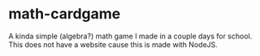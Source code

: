 # math-cardgame
A kinda simple (algebra?) math game I made in a couple days for school.
This does not have a website cause this is made with NodeJS.
